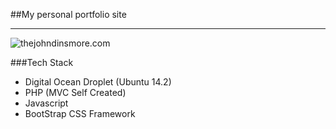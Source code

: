
##My personal portfolio site
___

![thejohndinsmore.com](https://cloud.githubusercontent.com/assets/7789098/22997596/0f199024-f3a1-11e6-9b7b-a7570cb3b819.png)

###Tech Stack
* Digital Ocean Droplet (Ubuntu 14.2)
* PHP (MVC Self Created)
* Javascript
* BootStrap CSS Framework



